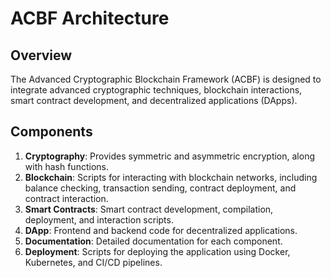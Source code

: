 # ACBF Architecture

## Overview

The Advanced Cryptographic Blockchain Framework (ACBF) is designed to integrate advanced cryptographic techniques, blockchain interactions, smart contract development, and decentralized applications (DApps).

## Components

1. **Cryptography**: Provides symmetric and asymmetric encryption, along with hash functions.
2. **Blockchain**: Scripts for interacting with blockchain networks, including balance checking, transaction sending, contract deployment, and contract interaction.
3. **Smart Contracts**: Smart contract development, compilation, deployment, and interaction scripts.
4. **DApp**: Frontend and backend code for decentralized applications.
5. **Documentation**: Detailed documentation for each component.
6. **Deployment**: Scripts for deploying the application using Docker, Kubernetes, and CI/CD pipelines.
